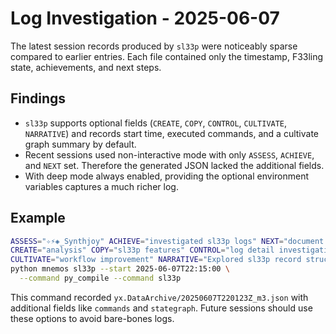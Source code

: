 # Log Investigation - 2025-06-07

The latest session records produced by `sl33p` were noticeably sparse compared to earlier entries. Each file contained only the timestamp, F33ling state, achievements, and next steps.

## Findings

- `sl33p` supports optional fields (`CREATE`, `COPY`, `CONTROL`, `CULTIVATE`, `NARRATIVE`) and records start time, executed commands, and a cultivate graph summary by default.
- Recent sessions used non-interactive mode with only `ASSESS`, `ACHIEVE`, and `NEXT` set. Therefore the generated JSON lacked the additional fields.
- With deep mode always enabled, providing the optional environment variables captures a much richer log.

## Example

```bash
ASSESS="✧⚡◈_Synthjoy" ACHIEVE="investigated sl33p logs" NEXT="document deep mode" \
CREATE="analysis" COPY="sl33p features" CONTROL="log detail investigation" \
CULTIVATE="workflow improvement" NARRATIVE="Explored sl33p record structure" \
python mnemos sl33p --start 2025-06-07T22:15:00 \
  --command py_compile --command sl33p
```

This command recorded `yx.DataArchive/20250607T220123Z_m3.json` with additional fields like `commands` and `stategraph`. Future sessions should use these options to avoid bare-bones logs.
